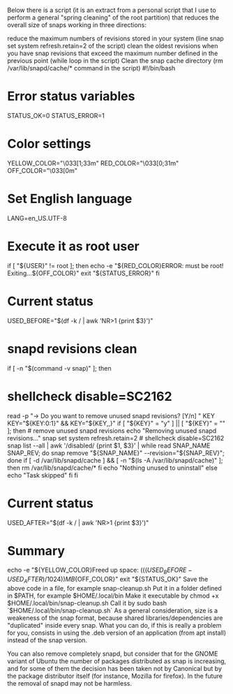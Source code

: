 Below there is a script (it is an extract from a personal script that I use to 
perform a general "spring cleaning" of the root partition) that reduces the overall size of snaps working in three directions:

reduce the maximum numbers of revisions stored in your system (line snap set system refresh.retain=2 of the script)
clean the oldest revisions when you have snap revisions that exceed the maximum number defined in the previous point (while loop in the script)
Clean the snap cache directory (rm /var/lib/snapd/cache/* command in the script)
#!/bin/bash

# Error status variables
STATUS_OK=0
STATUS_ERROR=1

# Color settings
YELLOW_COLOR="\033[1;33m"
RED_COLOR="\033[0;31m"
OFF_COLOR="\033[0m"

# Set English language
LANG=en_US.UTF-8

# Execute it as root user
if [ "${USER}" != root ]; then
  echo -e "${RED_COLOR}ERROR: must be root! Exiting...${OFF_COLOR}"
  exit "${STATUS_ERROR}"
fi

# Current status
USED_BEFORE="$(df -k / | awk 'NR>1 {print $3}')"

# snapd revisions clean
if [ -n "$(command -v snap)" ]; then
  # shellcheck disable=SC2162
  read -p "→ Do you want to remove unused snapd revisions? [Y/n] " KEY
  KEY="${KEY:0:1}" && KEY="${KEY,,}"
  if [ "${KEY}" = "y" ] || [ "${KEY}" = "" ]; then
    # remove unused snapd revisions
    echo "Removing unused snapd revisions..."
    snap set system refresh.retain=2
    # shellcheck disable=SC2162
    snap list --all | awk '/disabled/ {print $1, $3}' |
    while read SNAP_NAME SNAP_REV; do
      snap remove "${SNAP_NAME}" --revision="${SNAP_REV}";
    done
    if [ -d /var/lib/snapd/cache ] && [ -n "$(ls -A /var/lib/snapd/cache)" ]; then
      rm /var/lib/snapd/cache/*
    fi
    echo "Nothing unused to uninstall"
  else
    echo "Task skipped"
  fi
fi

# Current status
USED_AFTER="$(df -k / | awk 'NR>1 {print $3}')"

# Summary
echo -e "${YELLOW_COLOR}Freed up space: $(( (USED_BEFORE - USED_AFTER)/1024 )) MB${OFF_COLOR}"
exit "${STATUS_OK}"
Save the above code in a file, for example snap-cleanup.sh
Put it in a folder defined in $PATH, for example $HOME/.local/bin
Make it executable by chmod +x $HOME/.local/bin/snap-cleanup.sh
Call it by sudo bash `$HOME/.local/bin/snap-cleanup.sh`
As a general consideration, size is a weakeness of the snap format, because shared 
libraries/dependencies are "duplicated" inside every snap. What you can do, if this is 
really a problem for you, consists in using the .deb version of an application (from apt install) instead of the snap version.

You can also remove completely snapd, but consider that for the GNOME variant of Ubuntu the number of 
packages distributed as snap is increasing, and for some of them the decision has been taken not by 
Canonical but by the package distributor itself (for instance, Mozilla for firefox). In the future the removal of snapd may not be harmless.
